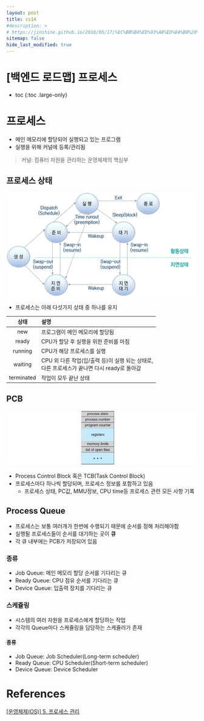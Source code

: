 ```yaml
---
layout: post
title: cs14
#description: >
# https://jinshine.github.io/2018/05/17/%EC%BB%B4%ED%93%A8%ED%84%B0%20%EA%B8%B0%EC%B4%88/%EB%A9%94%EB%AA%A8%EB%A6%AC%EA%B5%AC%EC%A1%B0/
sitemap: false
hide_last_modified: true
---
```

# [백엔드 로드맵] 프로세스

* toc
{:toc .large-only}

# 프로세스
- 메인 메모리에 할당되어 실행되고 있는 프로그램
- 실행을 위해 커널에 등록/관리됨
> 커널: 컴퓨터 자원을 관리하는 운영체제의 핵심부

## 프로세스 상태
![](/assets/img/cs/process.png)
- 프로세스는 아래 다섯가지 상태 중 하나를 유지

|상태|설명|
|:--:|:--|
|new|프로그램이 메인 메모리에 할당됨|
|ready|CPU가 할당 후 실행을 위한 준비를 마침|
|running|CPU가 해당 프로세스를 실행|
|waiting|CPU 외 다른 작업(입/출력 등)이 실행 되는 상태로, <br>다른 프로세스가 끝나면 다시 ready로 돌아감|
|terminated|작업이 모두 끝난 상태|

## PCB
![](/assets/img/cs/pcb.png)
- Process Control Block 혹은 TCB(Task Control Block)
- 프로세스마다 하나씩 할당되며, 프로세스 정보를 포함하고 있음
  - 프로세스 상태, PC값, MMU정보, CPU time등 프로세스 관련 모든 사항 기록

## Process Queue
- 프로세스는 보통 여러개가 한번에 수행되기 때문에 순서를 정해 처리해야함
- 실행될 프로세스들이 순서를 대기하는 곳이 **큐**
- 각 큐 내부에는 PCB가 저장되어 있음

### 종류
- Job Queue: 메인 메모리 할당 순서를 기다리는 큐
- Ready Queue: CPU 점유 순서를 기다리는 큐
- Device Queue: 입출력 장치를 기다리는 큐

### 스케쥴링
- 시스템의 여러 자원을 프로세스에게 할당하는 작업
- 각각의 Queue마다 스케쥴링을 담당하는 스케쥴러가 존재

#### 종류
- Job Queue: Job Scheduler(Long-term scheduler)
- Ready Queue: CPU Scheduler(Short-term scheduler)
- Device Queue: Device Scheduler

# References
[[운영체제(OS)] 5. 프로세스 관리](https://velog.io/@codemcd/%EC%9A%B4%EC%98%81%EC%B2%B4%EC%A0%9COS-5.-%ED%94%84%EB%A1%9C%EC%84%B8%EC%8A%A4-%EA%B4%80%EB%A6%AC)

